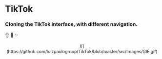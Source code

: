 # TikTok
 
### Cloning the TikTok interface, with different navigation.

:ok_hand:
:tada:
:sparkles:

<div align="center">
![](https://github.com/luizpaulogroup/TikTok/blob/master/src/Images/GIF.gif)
</div>